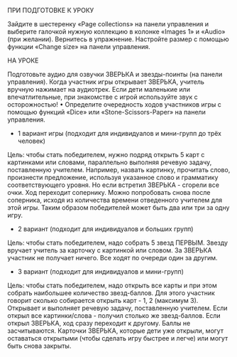 ПРИ ПОДГОТОВКЕ К УРОКУ

Зайдите в шестеренку «Page collections» на панели управления и выберите галочкой нужную коллекцию в колонке «Images 1» и «Audio» (при желании). Вернитесь в упражнение. Настройте размер с помощью функции «Change size» на панели управления.

НА УРОКЕ

Подготовьте аудио для озвучки ЗВЕРЬКА и звезды-поинты (на панели управления). Когда участник игры открывает ЗВЕРЬКА, учитель вручную нажимает на аудиотрек.
Если дети маленькие или впечатлительные, при знакомстве с игрой используйте звук с осторожностью!
• Определите очередность ходов участников игры с помощью функций «Dice» или «Stone-Scissors-Paper» на панели управления.

* 1 вариант игры (подходит для индивидуалов и мини-групп до трёх человек)


Цель: чтобы стать победителем, нужно подряд открыть 5 карт с картинками или словами, параллельно выполняя речевую задачу, поставленную учителем. Например,
назвать картинку, прочитать слово, произнести предложение, используя указанное слово и грамматику соответствующего уровня.
Но если встретил ЗВЕРЬКА - сгорели все очки. Ход переходит сопернику. Можно попробовать снова после соперника, исходя из количества времени отведенного учителем для этой игры. Таким образом победителей может быть два или три за одну игру.

* 2 вариант (подходит для индивидуалов и больших групп)

Цель: чтобы стать победителем, надо собрать 5 звезд ПЕРВЫМ. Звезду вручает учитель за карточку с картинкой или словом. За ЗВЕРЬКА участник не получает ничего. Все ходят по очереди один за другим.

* 3 вариант (подходит для индивидуалов и мини-групп)

Цель: чтобы стать победителем, надо открыть все карты и при этом собрать наибольшее количество звезд-баллов. Для этого участник говорит сколько собирается открыть карт - 1, 2 (максимум 3). Открывает и выполняет речевую задачу, поставленную учителем. Если открыл все картинки/слова - получил столько же звезд-баллов. Если открыл ЗВЕРЬКА, ход сразу переходит к другому. Баллы не засчитываются. Карточки ЗВЕРЬКА, которые дети уже открыли, могут оставаться открытыми (чтобы сделать игру быстрее и легче) или могут быть снова закрыты.
